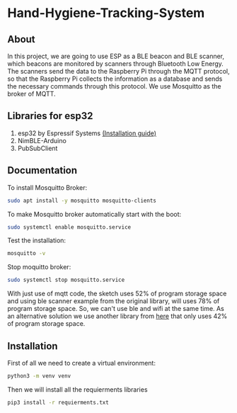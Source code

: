 # Hand-Hygiene-Tracking-System

About
-----

In this project, we are going to use ESP as a BLE beacon and BLE scanner, which beacons are monitored by scanners through Bluetooth Low Energy.
The scanners send the data to the Raspberry Pi through the MQTT protocol, so that the Raspberry Pi collects the information as a database and sends the necessary commands through this protocol.
We use Mosquitto as the broker of MQTT.

Libraries for esp32
-------------------

1. esp32 by Espressif Systems [(Installation guide)](https://randomnerdtutorials.com/installing-the-esp32-board-in-arduino-ide-mac-and-linux-instructions/)
2. NimBLE-Arduino
3. PubSubClient

Documentation
-------------

To install Mosquitto Broker:
```sh
sudo apt install -y mosquitto mosquitto-clients
```
To make Mosquitto broker automatically start with the boot:
```sh
sudo systemctl enable mosquitto.service
```
Test the installation:
```sh
mosquitto -v
```
Stop moquitto broker:
```sh
sudo systemctl stop mosquitto.service
```
With just use of mqtt code, the sketch uses 52% of program storage space and using ble scanner example from the original library, will uses 78% of program storage space. So, we can't use ble and wifi at the same time. As an alternative solution we use another library from [here](https://github.com/h2zero/NimBLE-Arduino) that only uses 42% of program storage space.

Installation
------------

First of all we need to create a virtual environment:
```sh
python3 -m venv venv
```
Then we will install all the requierments libraries
```sh
pip3 install -r requierments.txt
```

